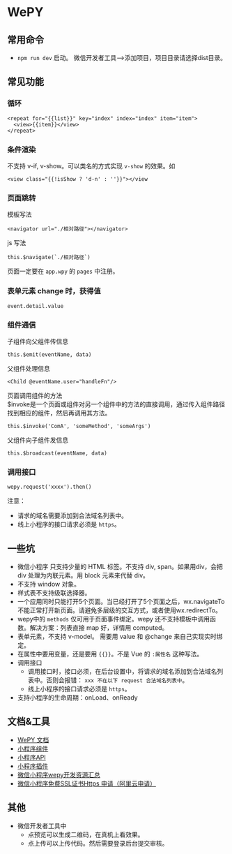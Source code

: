 # WePY
## 常用命令
* `npm run dev` 启动。 微信开发者工具-->添加项目，项目目录请选择dist目录。

## 常见功能
### 循环
```
<repeat for="{{list}}" key="index" index="index" item="item">
  <view>{{item}}</view>
</repeat>
```

### 条件渲染
不支持 v-if, v-show。可以类名的方式实现 `v-show` 的效果。如
```
<view class="{{!isShow ? 'd-n' : ''}}"></view
```

### 页面跳转
模板写法
```
<navigator url="./相对路径"></navigator>
```

js 写法
```
this.$navigate(`./相对路径`)

```

页面一定要在 `app.wpy` 的 `pages` 中注册。

### 表单元素 change 时，获得值
```
event.detail.value
```

### 组件通信
子组件向父组件传信息
```
this.$emit(eventName, data)

```

父组件处理信息
```
<Child @eventName.user="handleFn"/>
```

页面调用组件的方法  
$invoke是一个页面或组件对另一个组件中的方法的直接调用，通过传入组件路径找到相应的组件，然后再调用其方法。
```
this.$invoke('ComA', 'someMethod', 'someArgs')
```


父组件向子组件发信息
```
this.$broadcast(eventName, data)
```

### 调用接口
```
wepy.request('xxxx').then()
```

注意：
* 请求的域名需要添加到合法域名列表中。
* 线上小程序的接口请求必须是 `https`。

## 一些坑
* 微信小程序 只支持少量的 HTML 标签。不支持 div, span。如果用div，会把 div 处理为内联元素。用 block 元素来代替 div。
* 不支持 window 对象。
* 样式表不支持级联选择器。
* 一个应用同时只能打开5个页面。当已经打开了5个页面之后，wx.navigateTo不能正常打开新页面。请避免多层级的交互方式，或者使用wx.redirectTo。
* wepy中的 `methods` 仅可用于页面事件绑定。wepy 还不支持模板中调用函数。解决方案：列表直接 map 好，详情用 computed。
* 表单元素，不支持 v-model。 需要用 value 和 @change 来自己实现实时绑定。
* 在属性中要用变量，还是要用 `{{}}`。不是 Vue 的 `:属性名` 这种写法。
* 调用接口
  * 调用接口时，接口必须，在后台设置中，将请求的域名添加到合法域名列表中。否则会报错： `xxx 不在以下 request 合法域名列表中`。
  * 线上小程序的接口请求必须是 `https`。
* 支持小程序的生命周期：onLoad、onReady

## 文档&工具
* [WePY 文档](https://tencent.github.io/wepy/index.html)
* [小程序组件](https://mp.weixin.qq.com/debug/wxadoc/dev/component/)
* [小程序API](https://mp.weixin.qq.com/debug/wxadoc/dev/api/)
* [小程序插件](https://mp.weixin.qq.com/debug/wxadoc/introduction/plugin.html)
* [微信小程序wepy开发资源汇总](https://github.com/aben1188/awesome-wepy)
* [微信小程序免费SSL证书Https 申请（阿里云申请）](https://www.cnblogs.com/jianxuanbing/p/8205042.html)

## 其他
* 微信开发者工具中
  * 点预览可以生成二维码，在真机上看效果。
  * 点上传可以上传代码。然后需要登录后台提交审核。 
